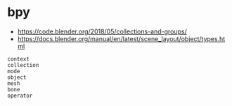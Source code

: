 # bpy

* <https://code.blender.org/2018/05/collections-and-groups/>
* <https://docs.blender.org/manual/en/latest/scene_layout/object/types.html>

```{toctree}
context
collection
mode
object
mesh
bone
operator
```
